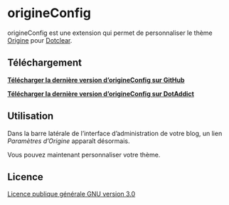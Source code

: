 # origineConfig

origineConfig est une extension qui permet de personnaliser le thème [Origine](https://github.com/te2dy/origine) pour [Dotclear](https://fr.dotclear.org/).

## Téléchargement

**[Télécharger la dernière version d’origineConfig sur GitHub](https://github.com/te2dy/origineConfig/releases/latest)**

**[Télécharger la dernière version d’origineConfig sur DotAddict](https://plugins.dotaddict.org/dc2/details/origineConfig)**

## Utilisation

Dans la barre latérale de l’interface d’administration de votre blog, un lien _Paramètres d’Origine_ apparaît désormais.

Vous pouvez maintenant personnaliser votre thème.

## Licence

[Licence publique générale GNU version 3.0](https://github.com/te2dy/origine/blob/master/LICENSE)